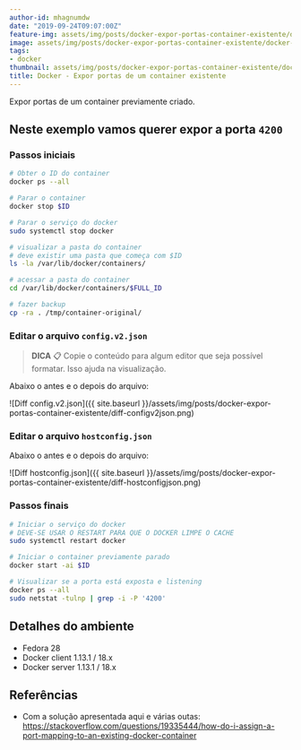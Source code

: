 ```yaml
---
author-id: mhagnumdw
date: "2019-09-24T09:07:00Z"
feature-img: assets/img/posts/docker-expor-portas-container-existente/docker-network-ports-banner.png
image: assets/img/posts/docker-expor-portas-container-existente/docker-network-ports-banner.png
tags:
- docker
thumbnail: assets/img/posts/docker-expor-portas-container-existente/docker-network-ports-banner.png
title: Docker - Expor portas de um container existente
---
```


Expor portas de um container previamente criado.

<!--more-->

## Neste exemplo vamos querer expor a porta `4200`

### Passos iniciais

```bash
# Obter o ID do container
docker ps --all

# Parar o container
docker stop $ID

# Parar o serviço do docker
sudo systemctl stop docker

# visualizar a pasta do container
# deve existir uma pasta que começa com $ID
ls -la /var/lib/docker/containers/

# acessar a pasta do container
cd /var/lib/docker/containers/$FULL_ID

# fazer backup
cp -ra . /tmp/container-original/
```

### Editar o arquivo `config.v2.json`

> **DICA** 📋 Copie o conteúdo para algum editor que seja possível formatar. Isso ajuda na visualização.

 Abaixo o antes e o depois do arquivo:

![Diff config.v2.json]({{ site.baseurl }}/assets/img/posts/docker-expor-portas-container-existente/diff-configv2json.png)

### Editar o arquivo `hostconfig.json`

Abaixo o antes e o depois do arquivo:

![Diff hostconfig.json]({{ site.baseurl }}/assets/img/posts/docker-expor-portas-container-existente/diff-hostconfigjson.png)

### Passos finais

```bash
# Iniciar o serviço do docker
# DEVE-SE USAR O RESTART PARA QUE O DOCKER LIMPE O CACHE
sudo systemctl restart docker

# Iniciar o container previamente parado
docker start -ai $ID

# Visualizar se a porta está exposta e listening
docker ps --all
sudo netstat -tulnp | grep -i -P '4200'
```

## Detalhes do ambiente

- Fedora 28
- Docker client 1.13.1 / 18.x
- Docker server 1.13.1 / 18.x

## Referências

- Com a solução apresentada aqui e várias outas: <https://stackoverflow.com/questions/19335444/how-do-i-assign-a-port-mapping-to-an-existing-docker-container>
